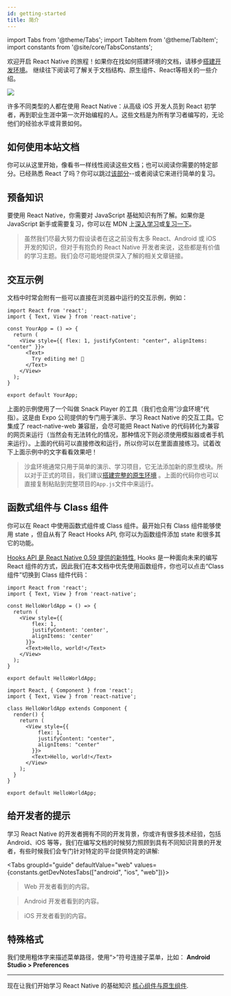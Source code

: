 ```yaml
---
id: getting-started
title: 简介
---
```


import Tabs from '@theme/Tabs'; import TabItem from '@theme/TabItem'; import constants from '@site/core/TabsConstants';

<div className="content-banner">
  <p>
    欢迎开启 React Native 的旅程！如果你在找如何搭建环境的文档，请移步<a href="environment-setup">搭建开发环境</a>。 继续往下阅读可了解关于文档结构、原生组件、React等相关的一些介绍。
  </p>
  <img className="content-banner-img" src="https://cdn.jsdelivr.net/gh/reactnativecn/react-native-website@gh-pages/docs/assets/p_android-ios-devices.svg" alt=" " />
</div>

许多不同类型的人都在使用 React Native：从高级 iOS 开发人员到 React 初学者，再到职业生涯中第一次开始编程的人。这些文档是为所有学习者编写的，无论他们的经验水平或背景如何。

## 如何使用本站文档

你可以从这里开始，像看书一样线性阅读这些文档；也可以阅读你需要的特定部分。已经熟悉 React 了吗？你可以跳过[该部分](intro-react)--或者阅读它来进行简单的复习。

## 预备知识

要使用 React Native，你需要对 JavaScript 基础知识有所了解。如果你是 JavaScript 新手或需要复习，你可以在 MDN 上[深入学习](https://developer.mozilla.org/en-US/docs/Web/JavaScript)或[复习一下](https://developer.mozilla.org/en-US/docs/Web/JavaScript/A_re-introduction_to_JavaScript)。

> 虽然我们尽最大努力假设读者在这之前没有太多 React、Android 或 iOS 开发的知识，但对于有抱负的 React Native 开发者来说，这些都是有价值的学习主题。我们会尽可能地提供深入了解的相关文章链接。

## 交互示例

文档中时常会附有一些可以直接在浏览器中运行的交互示例，例如：

```SnackPlayer name=Hello%20World
import React from 'react';
import { Text, View } from 'react-native';

const YourApp = () => {
  return (
    <View style={{ flex: 1, justifyContent: "center", alignItems: "center" }}>
      <Text>
        Try editing me! 🎉
      </Text>
    </View>
  );
}

export default YourApp;
```

上面的示例使用了一个叫做 Snack Player 的工具（我们也会用“沙盒环境”代指）。这是由 Expo 公司提供的专门用于演示、学习 React Native 的交互工具。它集成了 react-native-web 兼容层，会尽可能把 React Native 的代码转化为兼容的网页来运行（当然会有无法转化的情况，那种情况下则必须使用模拟器或者手机来运行）。上面的代码可以直接修改和运行，所以你可以在里面直接练习。试着改下上面示例中的文字看看效果吧！

> 沙盒环境通常只用于简单的演示、学习项目，它无法添加新的原生模块。所以对于正式的项目，我们建议[搭建完整的原生环境](environment-setup) 。上面的代码你也可以直接复制粘贴到完整项目的`App.js`文件中来运行。

## 函数式组件与 Class 组件

你可以在 React 中使用函数式组件或 Class 组件。最开始只有 Class 组件能够使用 state ，但自从有了 React Hooks API, 你可以为函数组件添加 state 和很多其它的功能。

[Hooks API 是 React Native 0.59 提供的新特性](https://zh-hans.reactjs.org/docs/hooks-intro.html), Hooks 是一种面向未来的编写 React 组件的方式，因此我们在本文档中优先使用函数组件，你也可以点击“Class 组件”切换到 Class 组件代码：

<Tabs groupId="syntax" defaultValue={constants.defaultSyntax} values={constants.syntax}>
<TabItem value="functional">

```SnackPlayer name=Hello%20World%20Function%20Component
import React from 'react';
import { Text, View } from 'react-native';

const HelloWorldApp = () => {
  return (
    <View style={{
        flex: 1,
        justifyContent: 'center',
        alignItems: 'center'
      }}>
      <Text>Hello, world!</Text>
    </View>
  );
}

export default HelloWorldApp;
```

</TabItem>
<TabItem value="classical">

```SnackPlayer name=Hello%20World%20Class%20Component
import React, { Component } from 'react';
import { Text, View } from 'react-native';

class HelloWorldApp extends Component {
  render() {
    return (
      <View style={{
          flex: 1,
          justifyContent: "center",
          alignItems: "center"
        }}>
        <Text>Hello, world!</Text>
      </View>
    );
  }
}

export default HelloWorldApp;
```

</TabItem>
</Tabs>

## 给开发者的提示

学习 React Native 的开发者拥有不同的开发背景，你或许有很多技术经验，包括 Android、iOS 等等，我们在编写文档的时候努力照顾到具有不同知识背景的开发者，有些时候我们会专门针对特定的平台提供特定的讲解:

<Tabs groupId="guide" defaultValue="web" values={constants.getDevNotesTabs(["android", "ios", "web"])}>

<TabItem value="web">

> Web 开发者看到的内容。

</TabItem>
<TabItem value="android">

> Android 开发者看到的内容。

</TabItem>
<TabItem value="ios">

> iOS 开发者看到的内容。

</TabItem>
</Tabs>

## 特殊格式

我们使用粗体字来描述菜单路径，使用“>”符号连接子菜单，比如： **Android Studio > Preferences**

---

现在让我们开始学习 React Native 的基础知识 [核心组件与原生组件](intro-react-native-components.md).
